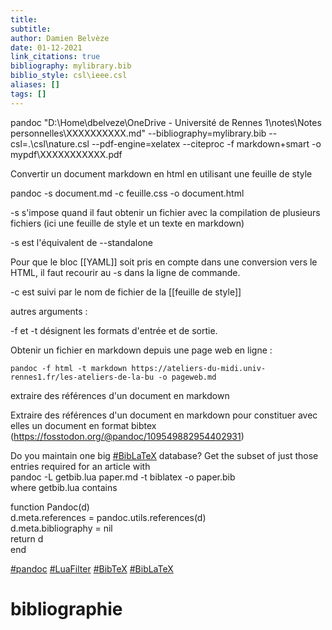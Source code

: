 ```yaml
---
title: 
subtitle:
author: Damien Belvèze
date: 01-12-2021
link_citations: true
bibliography: mylibrary.bib
biblio_style: csl\ieee.csl
aliases: []
tags: []
---
```


pandoc "D:\Home\dbelveze\OneDrive - Université de Rennes 1\notes\Notes personnelles\XXXXXXXXXX.md" --bibliography=mylibrary.bib --csl=.\csl\nature.csl --pdf-engine=xelatex --citeproc -f markdown+smart -o mypdf\XXXXXXXXXXX.pdf

Convertir un document markdown en html en utilisant une feuille de style 

pandoc  -s document.md -c feuille.css -o document.html

-s s'impose quand il faut obtenir un fichier avec la compilation de plusieurs fichiers (ici une feuille de style et un texte en markdown)

-s est l'équivalent de --standalone

Pour que le bloc [[YAML]] soit pris en compte dans une conversion vers le HTML, il faut recourir au -s dans la ligne de commande. 

-c est suivi par le nom de fichier de la [[feuille de style]]

autres arguments : 

-f et -t désignent les formats d'entrée et de sortie. 

Obtenir un fichier en markdown depuis une page web en ligne : 

`pandoc -f html -t markdown https://ateliers-du-midi.univ-rennes1.fr/les-ateliers-de-la-bu -o pageweb.md`


extraire des références d'un document en markdown

Extraire des références d'un document en markdown pour constituer avec elles un document en format bibtex (https://fosstodon.org/@pandoc/109549882954402931)

Do you maintain one big [#BibLaTeX](https://mamot.fr/tags/BibLaTeX) database? Get the subset of just those entries required for an article with  
pandoc -L getbib.lua paper.md -t biblatex -o paper.bib  
where getbib.lua contains

function Pandoc(d)  
d.meta.references = pandoc.utils.references(d)  
d.meta.bibliography = nil  
return d  
end

[#pandoc](https://mamot.fr/tags/pandoc) [#LuaFilter](https://mamot.fr/tags/LuaFilter) [#BibTeX](https://mamot.fr/tags/BibTeX) [#BibLaTeX](https://mamot.fr/tags/BibLaTeX)



# bibliographie

